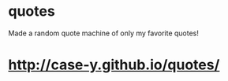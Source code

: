 # quotes
Made a random quote machine of only my favorite quotes!

# http://case-y.github.io/quotes/
